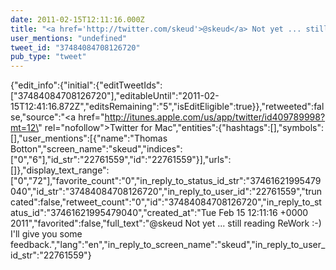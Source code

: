 ```yaml
---
date: 2011-02-15T12:11:16.000Z
title: "<a href='http://twitter.com/skeud'>@skeud</a> Not yet ... still reading ReWork :-) I'll give you some feedback.″"
user_mentions: "undefined"
tweet_id: "37484084708126720"
pub_type: "tweet"
---
```

{"edit_info":{"initial":{"editTweetIds":["37484084708126720"],"editableUntil":"2011-02-15T12:41:16.872Z","editsRemaining":"5","isEditEligible":true}},"retweeted":false,"source":"<a href=\"http://itunes.apple.com/us/app/twitter/id409789998?mt=12\" rel=\"nofollow\">Twitter for Mac</a>","entities":{"hashtags":[],"symbols":[],"user_mentions":[{"name":"Thomas Botton","screen_name":"skeud","indices":["0","6"],"id_str":"22761559","id":"22761559"}],"urls":[]},"display_text_range":["0","72"],"favorite_count":"0","in_reply_to_status_id_str":"37461621995479040","id_str":"37484084708126720","in_reply_to_user_id":"22761559","truncated":false,"retweet_count":"0","id":"37484084708126720","in_reply_to_status_id":"37461621995479040","created_at":"Tue Feb 15 12:11:16 +0000 2011","favorited":false,"full_text":"@skeud Not yet ... still reading ReWork :-) I'll give you some feedback.","lang":"en","in_reply_to_screen_name":"skeud","in_reply_to_user_id_str":"22761559"}
